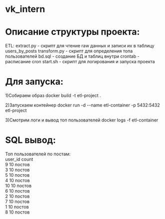 # vk_intern
# Описание структуры проекта:
ETL:
  extract.py - скрипт для чтение raw данных и записи их в таблицу users_by_posts
  transform.py - скрипт для определения топа пользователей 
bd.sql - создание БД и таблиц внутри
crontab - расписание cron
start.sh - скрипт для логирования и запуска проекта

# Для запуска:
1)Собираем образ
docker build -t etl-project .

2)Запускаем контейнер
docker run -d --name etl-container -p 5432:5432 etl-project

3)Смотрим логи и вывод топ пользователей
docker logs -f etl-container

# SQL вывод:
Топ пользователей по постам:    
user_id count    
9 10 постов    
3 10 постов    
5 10 постов    
4 10 постов    
10 10 постов    
6 10 постов    
2 10 постов    
7 10 постов    
1 10 постов    
8 10 постов    
